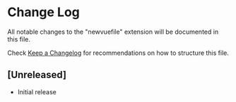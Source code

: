 # Change Log

All notable changes to the "newvuefile" extension will be documented in this file.

Check [Keep a Changelog](http://keepachangelog.com/) for recommendations on how to structure this file.

## [Unreleased]

- Initial release